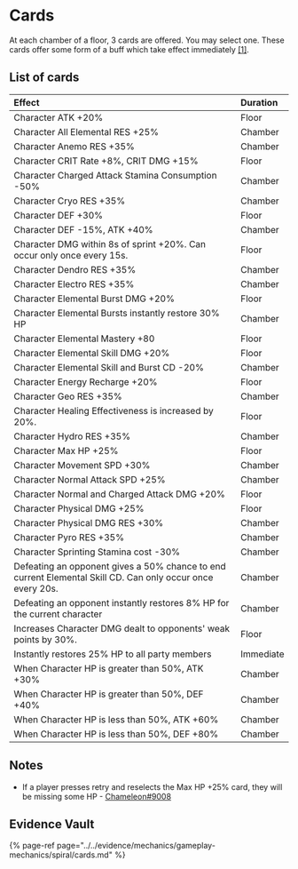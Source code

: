 # Cards

At each chamber of a floor, 3 cards are offered. You may select one. These cards offer some form of a buff which take effect immediately [\[1\]](../../evidence/mechanics/gameplay-mechanics/spiral/cards.md#cards-activate-immediately-after-selection).

## List of cards

| Effect | Duration |
| :--- | :--- |
| Character ATK +20% | Floor |
| Character All Elemental RES +25% | Chamber |
| Character Anemo RES +35% | Chamber |
| Character CRIT Rate +8%, CRIT DMG +15% | Floor |
| Character Charged Attack Stamina Consumption -50% | Chamber |
| Character Cryo RES +35% | Chamber |
| Character DEF +30% | Floor |
| Character DEF -15%, ATK +40% | Chamber |
| Character DMG within 8s of sprint +20%. Can occur only once every 15s. | Floor |
| Character Dendro RES +35% | Chamber |
| Character Electro RES +35% | Chamber |
| Character Elemental Burst DMG +20% | Floor |
| Character Elemental Bursts instantly restore 30% HP | Chamber |
| Character Elemental Mastery +80 | Floor |
| Character Elemental Skill DMG +20% | Floor |
| Character Elemental Skill and Burst CD -20% | Chamber |
| Character Energy Recharge +20% | Floor |
| Character Geo RES +35% | Chamber |
| Character Healing Effectiveness is increased by 20%. | Floor |
| Character Hydro RES +35% | Chamber |
| Character Max HP +25% | Floor |
| Character Movement SPD +30% | Chamber |
| Character Normal Attack SPD +25% | Chamber |
| Character Normal and Charged Attack DMG +20% | Floor |
| Character Physical DMG +25% | Floor |
| Character Physical DMG RES +30% | Chamber |
| Character Pyro RES +35% | Chamber |
| Character Sprinting Stamina cost -30% | Chamber |
| Defeating an opponent gives a 50% chance to end current Elemental Skill CD. Can only occur once every 20s. | Chamber |
| Defeating an opponent instantly restores 8% HP for the current character | Chamber |
| Increases Character DMG dealt to opponents' weak points by 30%. | Floor |
| Instantly restores 25% HP to all party members | Immediate |
| When Character HP is greater than 50%, ATK +30% | Chamber |
| When Character HP is greater than 50%, DEF +40% | Chamber |
| When Character HP is less than 50%, ATK +60% | Chamber |
| When Character HP is less than 50%, DEF +80% | Chamber |

## Notes

* If a player presses retry and reselects the Max HP +25% card, they will be missing some HP - [Chameleon\#9008](../../evidence/mechanics/gameplay-mechanics/spiral/cards.md#hp-loss-on-retry)

## Evidence Vault

{% page-ref page="../../evidence/mechanics/gameplay-mechanics/spiral/cards.md" %}

